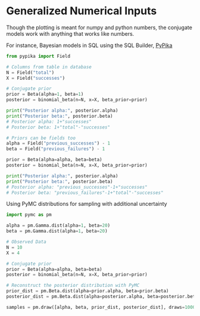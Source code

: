 # Generalized Numerical Inputs

Though the plotting is meant for numpy and python numbers, the conjugate models work with anything that works like numbers. 

For instance, Bayesian models in SQL using the SQL Builder, [PyPika](https://github.com/kayak/pypika)

```python
from pypika import Field 

# Columns from table in database
N = Field("total")
X = Field("successes")

# Conjugate prior
prior = Beta(alpha=1, beta=1)
posterior = binomial_beta(n=N, x=X, beta_prior=prior)

print("Posterior alpha:", posterior.alpha)
print("Posterior beta:", posterior.beta)
# Posterior alpha: 1+"successes"
# Posterior beta: 1+"total"-"successes"

# Priors can be fields too
alpha = Field("previous_successes") - 1
beta = Field("previous_failures") - 1

prior = Beta(alpha=alpha, beta=beta)
posterior = binomial_beta(n=N, x=X, beta_prior=prior)

print("Posterior alpha:", posterior.alpha)
print("Posterior beta:", posterior.beta)
# Posterior alpha: "previous_successes"-1+"successes"
# Posterior beta: "previous_failures"-1+"total"-"successes"
```

Using PyMC distributions for sampling with additional uncertainty

```python 
import pymc as pm 

alpha = pm.Gamma.dist(alpha=1, beta=20)
beta = pm.Gamma.dist(alpha=1, beta=20)

# Observed Data
N = 10
X = 4

# Conjugate prior 
prior = Beta(alpha=alpha, beta=beta)
posterior = binomial_beta(n=N, x=X, beta_prior=prior)

# Reconstruct the posterior distribution with PyMC
prior_dist = pm.Beta.dist(alpha=prior.alpha, beta=prior.beta)
posterior_dist = pm.Beta.dist(alpha=posterior.alpha, beta=posterior.beta)

samples = pm.draw([alpha, beta, prior_dist, posterior_dist], draws=1000)
```